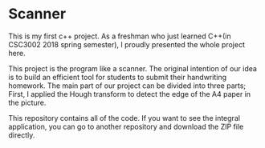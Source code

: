 # Scanner
This is my first c++ project. As a freshman who just learned C++(in CSC3002 2018 spring semester), 
I proudly presented the whole project here. 

This project is the program like a scanner. The original intention of our idea is to build an 
efficient tool for students to submit their handwriting homework. The main part of our project 
can be divided into three parts; First, I applied the Hough transform to detect the edge of the 
A4 paper in the picture. 

This repository contains all of the code. If you want to see the integral application, 
you can go to another repository and download the ZIP file directly.
